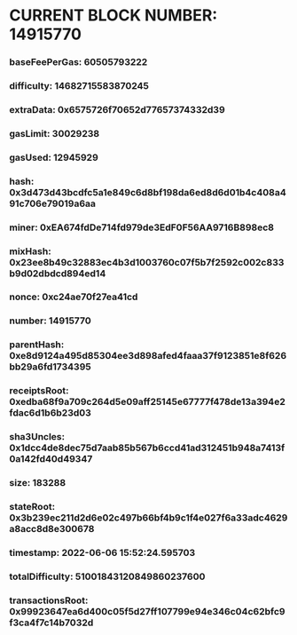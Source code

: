# CURRENT BLOCK NUMBER: 14915770

### baseFeePerGas: 60505793222
### difficulty: 14682715583870245
### extraData: 0x6575726f70652d77657374332d39
### gasLimit: 30029238
### gasUsed: 12945929
### hash: 0x3d473d43bcdfc5a1e849c6d8bf198da6ed8d6d01b4c408a491c706e79019a6aa
### miner: 0xEA674fdDe714fd979de3EdF0F56AA9716B898ec8
### mixHash: 0x23ee8b49c32883ec4b3d1003760c07f5b7f2592c002c833b9d02dbdcd894ed14
### nonce: 0xc24ae70f27ea41cd
### number: 14915770
### parentHash: 0xe8d9124a495d85304ee3d898afed4faaa37f9123851e8f626bb29a6fd1734395
### receiptsRoot: 0xedba68f9a709c264d5e09aff25145e67777f478de13a394e2fdac6d1b6b23d03
### sha3Uncles: 0x1dcc4de8dec75d7aab85b567b6ccd41ad312451b948a7413f0a142fd40d49347
### size: 183288
### stateRoot: 0x3b239ec211d2d6e02c497b66bf4b9c1f4e027f6a33adc4629a8acc8d8e300678
### timestamp: 2022-06-06 15:52:24.595703
### totalDifficulty: 51001843120849860237600
### transactionsRoot: 0x99923647ea6d400c05f5d27ff107799e94e346c04c62bfc9f3ca4f7c14b7032d
